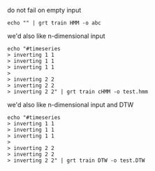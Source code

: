 do not fail on empty input

    echo "" | grt train HMM -o abc

we'd also like n-dimensional input

    echo "#timeseries
    > inverting 1 1
    > inverting 1 1 
    > inverting 1 1 
    > 
    > inverting 2 2
    > inverting 2 2
    > inverting 2 2" | grt train cHMM -o test.hmm

we'd also like n-dimensional input and DTW

    echo "#timeseries
    > inverting 1 1
    > inverting 1 1 
    > inverting 1 1 
    > 
    > inverting 2 2
    > inverting 2 2
    > inverting 2 2" | grt train DTW -o test.DTW

